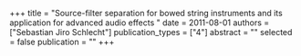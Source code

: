 +++
title = "Source-filter separation for bowed string instruments and its application for advanced audio effects "
date = 2011-08-01
authors = ["Sebastian Jiro Schlecht"]
publication_types = ["4"]
abstract = ""
selected = false
publication = ""
+++

